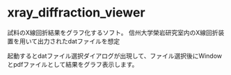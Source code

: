 # xray_diffraction_viewer
試料のX線回折結果をグラフ化するソフト。
信州大学榮岩研究室内のX線回折装置を用いて出力されたdatファイルを想定

起動するとdatファイル選択ダイアログが出現して、ファイル選択後にWindowとpdfファイルとして結果をグラフ表示します。
